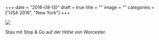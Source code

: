 +++
date = "2016-08-00"
draft = true
title = ""
image = ""
categories = ["USA 2016", "New York"]
+++


![](/images/2016-08-00_.jpg)

Stau mit Stop & Go auf der Höhe von Worcester. 